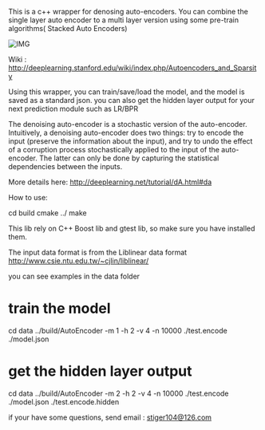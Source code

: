 This is a c++ wrapper for denosing auto-encoders. You can combine the single layer auto encoder to a multi layer version using some pre-train algorithms( Stacked Auto Encoders)

![IMG](http://deeplearning.stanford.edu/wiki/images/thumb/8/8d/STL_CombinedAE.png/500px-STL_CombinedAE.png) 

Wiki : http://deeplearning.stanford.edu/wiki/index.php/Autoencoders_and_Sparsity

Using this wrapper, you can train/save/load the model, and the model is saved as a standard json.
you can also get the hidden layer output for your next prediction module such as LR/BPR 

The denoising auto-encoder is a stochastic version of the auto-encoder. Intuitively, a denoising auto-encoder does two things: 
try to encode the input (preserve the information about the input), and try to undo the effect of a corruption process stochastically
applied to the input of the auto-encoder. The latter can only be done by capturing the statistical dependencies between the inputs.


More details here: http://deeplearning.net/tutorial/dA.html#da

How to use:

cd build
cmake ../
make

This lib rely on C++ Boost lib and gtest lib, so make sure you have installed them.

The input data format is from the Liblinear data format
http://www.csie.ntu.edu.tw/~cjlin/liblinear/

you can see examples in the data folder

# train the model

cd data
../build/AutoEncoder -m 1 -h 2 -v 4 -n 10000 ./test.encode ./model.json

# get the hidden layer output

cd data
../build/AutoEncoder -m 2 -h 2 -v 4 -n 10000 ./test.encode ./model.json ./test.encode.hidden

if your have some questions, send email : stiger104@126.com



